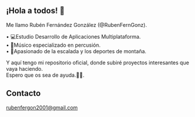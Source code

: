 ## ¡Hola a todos! 🤟  

Me llamo Rubén Fernández González (@RubenFernGonz).  

  • 💻Estudio Desarrollo de Aplicaciones Multiplataforma.  
  • 🎵Músico especializado en percusión.  
  • 🧗Apasionado de la escalada y los deportes de montaña.  

Y aquí tengo mi repositorio oficial, donde subiré proyectos interesantes que vaya haciendo.  
Espero que os sea de ayuda.🤞😁.  

## Contacto   
rubenfergon2001@gmail.com



<!--
**RubenFernGonz/RubenFernGonz** is a ✨ _special_ ✨ repository because its `README.md` (this file) appears on your GitHub profile.

Here are some ideas to get you started:

- 🔭 I’m currently working on ...
- 🌱 I’m currently learning ...
- 👯 I’m looking to collaborate on ...
- 🤔 I’m looking for help with ...
- 💬 Ask me about ...
- 📫 How to reach me: ...
- 😄 Pronouns: ...
- ⚡ Fun fact: ...
-->
